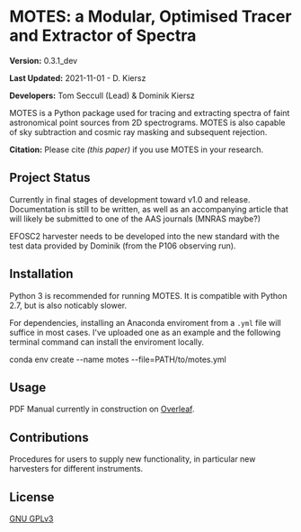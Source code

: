 # MOTES: a Modular, Optimised Tracer and Extractor of Spectra 

**Version:** 0.3.1_dev

**Last Updated:** 2021-11-01 - D. Kiersz

**Developers:** Tom Seccull (Lead) & Dominik Kiersz

MOTES is a Python package used for tracing and extracting spectra of faint 
astronomical point sources from 2D spectrograms. MOTES is also capable of sky 
subtraction and cosmic ray masking and subsequent rejection. 

**Citation:** Please cite *(this paper)* if you use MOTES in your 
research. 

## Project Status
Currently in final stages of development toward v1.0 and release. Documentation is still to be written, as well as an accompanying article 
that will likely be submitted to one of the AAS journals (MNRAS maybe?)

EFOSC2 harvester needs to be developed into the new standard with the test data provided by Dominik (from the P106 observing run).

## Installation
Python 3 is recommended for running MOTES. It is compatible with Python 2.7, but is also noticably slower.

For dependencies, installing an Anaconda enviroment from a `.yml` file will suffice in most cases. I've uploaded one as an example and the following terminal command can install the enviroment locally.

conda env create --name motes --file=PATH/to/motes.yml

## Usage
PDF Manual currently in construction on [Overleaf](https://www.overleaf.com/project/604614a9482e712b1ea2fbbd). 

## Contributions
Procedures for users to supply new functionality, in particular new harvesters 
for different instruments.

## License
[GNU GPLv3](https://www.gnu.org/licenses/gpl-3.0.en.html) 

